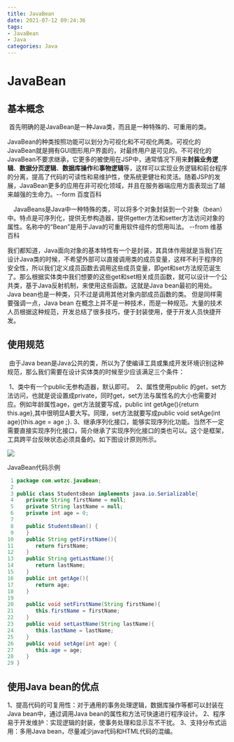 ```yaml
---
title: JavaBean
date: 2021-07-12 09:24:36
tags:
- JavaBean
- Java
categories: Java
---
```


# JavaBean

## 基本概念

​	首先明确的是JavaBean是一种Java类，而且是一种特殊的、可重用的类。

​	JavaBean的种类按照功能可以划分为可视化和不可视化两类。可视化的JavaBean就是拥有GUI图形用户界面的，对最终用户是可见的。不可视化的JavaBean不要求继承，它更多的被使用在JSP中，通常情况下用来**封装业务逻辑**、**数据分页逻辑**、**数据库操作**和**事物逻辑**等，这样可以实现业务逻辑和前台程序的分离，提高了代码的可读性和易维护性，使系统更健壮和灵活。随着JSP的发展，JavaBean更多的应用在非可视化领域，并且在服务器端应用方面表现出了越来越强的生命力。--form 百度百科

　JavaBeans是Java中一种特殊的类，可以将多个对象封装到一个对象（bean）中。特点是可序列化，提供无参构造器，提供getter方法和setter方法访问对象的属性。名称中的“Bean”是用于Java的可重用软件组件的惯用叫法。 --from 维基百科

​	我们都知道，Java面向对象的基本特性有一个是封装，其具体作用就是当我们在设计Java类的时候，不希望外部可以直接调用类的成员变量，这样不利于程序的安全性，所以我们定义成员函数去调用这些成员变量，即get和set方法规范诞生了。
​	那么根据实体类中我们想要的这些get和set相关成员函数，就可以设计一个公共类，基于Java反射机制，来使用这些函数。
​	这就是Java bean最初的用处。Java bean也是一种类，只不过是调用其他对象内部成员函数的类。
​	但是同样需要强调一点，Java bean 在概念上并不是一种技术，而是一种规范。大量的技术人员根据这种规范，开发总结了很多技巧，便于封装使用，便于开发人员快捷开发。

## 使用规范

​	由于Java bean是Java公共的类，所以为了使编译工具或集成开发环境识别这种规范，那么我们需要在设计实体类的时候至少应该满足三个条件：

​	1、类中有一个public无参构造器，默认即可。
​	2、属性使用public 的get，set方法访问，也就是说设置成private，同时get，set方法与属性名的大小也需要对应。例如年龄属性age，get方法就要写成，public int getAge(){return this.age},其中很明显A要大写。同理，set方法就要写成public void setAge(int age){this.age = age ;}.
​	3、继承序列化接口，能够实现序列化功能。当然不一定需要直接实现序列化接口，简介继承了实现序列化接口的类也可以。这个是框架，工具跨平台反映状态必须具备的。
​	如下图设计原则所示。

![](https://myblob-pics.oss-cn-hangzhou.aliyuncs.com/JavaBean/javabean.png)

JavaBean代码示例

```java
 1 package com.wotzc.javaBean;
 2 
 3 public class StudentsBean implements java.io.Serializable{
 4    private String firstName = null;
 5    private String lastName = null;
 6    private int age = 0;
 7 
 8    public StudentsBean() {
 9    }
10    public String getFirstName(){
11       return firstName;
12    }
13    public String getLastName(){
14       return lastName;
15    }
16    public int getAge(){
17       return age;
18    }
19 
20    public void setFirstName(String firstName){
21       this.firstName = firstName;
22    }
23    public void setLastName(String lastName){
24       this.lastName = lastName;
25    }
26    public void setAge(int age) {
27       this.age = age;
28    }
29 }
```

## 使用Java bean的优点

1、提高代码的可复用性：对于通用的事务处理逻辑，数据库操作等都可以封装在Java bean中，通过调用Java bean的属性和方法可快速进行程序设计。
2、程序易于开发维护：实现逻辑的封装，使事务处理和显示互不干扰。
3、支持分布式运用：多用Java bean，尽量减少java代码和HTML代码的混编。